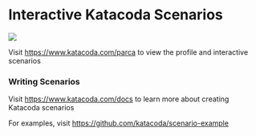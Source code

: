 # Interactive Katacoda Scenarios

[![](http://shields.katacoda.com/katacoda/parca/count.svg)](https://www.katacoda.com/parca "Get your profile on Katacoda.com")

Visit https://www.katacoda.com/parca to view the profile and interactive scenarios

### Writing Scenarios

Visit https://www.katacoda.com/docs to learn more about creating Katacoda scenarios

For examples, visit https://github.com/katacoda/scenario-example
